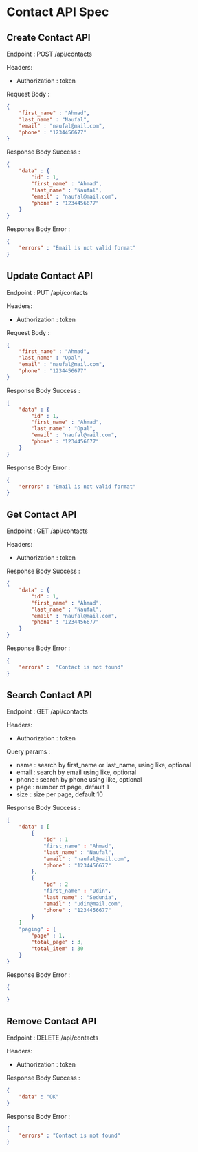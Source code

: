 # Contact API Spec

## Create Contact API

Endpoint : POST /api/contacts

Headers:
- Authorization : token

Request Body : 
```json
{
    "first_name" : "Ahmad",
    "last_name" : "Naufal",
    "email" : "naufal@mail.com",
    "phone" : "1234456677"
}
```

Response Body Success : 
```json
{
    "data" : {
        "id" : 1,
        "first_name" : "Ahmad",
        "last_name" : "Naufal",
        "email" : "naufal@mail.com",
        "phone" : "1234456677"
    }
}
```

Response Body Error : 
```json
{
    "errors" : "Email is not valid format"
}
```

## Update Contact API

Endpoint : PUT /api/contacts

Headers:
- Authorization : token

Request Body : 
```json
{
    "first_name" : "Ahmad",
    "last_name" : "Opal",
    "email" : "naufal@mail.com",
    "phone" : "1234456677"
}
```

Response Body Success : 
```json
{
    "data" : {
        "id" : 1,
        "first_name" : "Ahmad",
        "last_name" : "Opal",
        "email" : "naufal@mail.com",
        "phone" : "1234456677"
    }
}
```

Response Body Error : 
```json
{
    "errors" : "Email is not valid format"
}
```

## Get Contact API

Endpoint : GET /api/contacts

Headers:
- Authorization : token

Response Body Success : 
```json
{
    "data" : {
        "id" : 1,
        "first_name" : "Ahmad",
        "last_name" : "Naufal",
        "email" : "naufal@mail.com",
        "phone" : "1234456677"
    }
}
```

Response Body Error : 
```json
{
    "errors" :  "Contact is not found"
}
```

## Search Contact API

Endpoint : GET /api/contacts

Headers:
- Authorization : token

Query params :
- name : search by first_name or last_name, using like, optional
- email : search by email using like, optional
- phone : search by phone using like, optional
- page : number of page, default 1
- size : size per page, default 10 

Response Body Success : 
```json
{
    "data" : [
        {
            "id" : 1
            "first_name" : "Ahmad",
            "last_name" : "Naufal",
            "email" : "naufal@mail.com",
            "phone" : "1234456677"
        },
        {
            "id" : 2
            "first_name" : "Udin",
            "last_name" : "Sedunia",
            "email" : "udin@mail.com",
            "phone" : "1234456677"
        }
    ]
    "paging" : {
        "page" : 1,
        "total_page" : 3,
        "total_item" : 30
    }
}
```

Response Body Error : 
```json
{

}
```

## Remove Contact API

Endpoint : DELETE /api/contacts

Headers:
- Authorization : token

Response Body Success : 
```json
{
    "data" : "OK"
}
```

Response Body Error : 
```json
{
    "errors" : "Contact is not found"
}
```